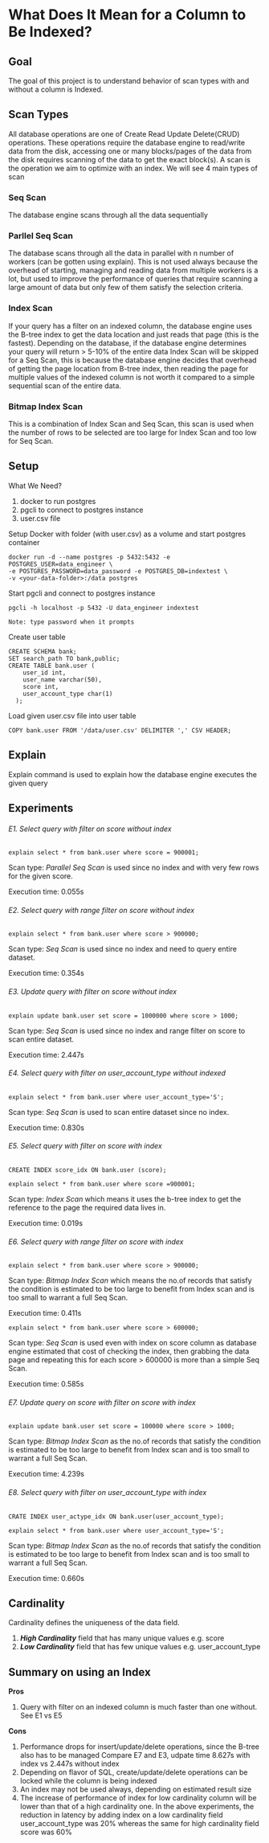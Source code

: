 # What Does It Mean for a Column to Be Indexed?

## Goal
The goal of this project is to understand behavior of scan types with and without a column is Indexed.

## Scan Types
All database operations are one of Create Read Update Delete(CRUD) operations. These operations require the database engine to read/write data from the disk, accessing one or many blocks/pages of the data from the disk requires scanning of the data to get the exact block(s). A scan is the operation we aim to optimize with an index. We will see 4 main types of scan

### Seq Scan
The database engine scans through all the data sequentially

### Parllel Seq Scan
The database scans through all the data in parallel with n number of workers (can be gotten using explain). This is not used always because the overhead of starting, managing and reading data from multiple workers is a lot, but used to improve the performance of queries that require scanning a large amount of data but only few of them satisfy the selection criteria.

### Index Scan
If your query has a filter on an indexed column, the database engine uses the B-tree index to get the data location and just reads that page (this is the fastest). Depending on the database, if the database engine determines your query will return > 5-10% of the entire data Index Scan will be skipped for a Seq Scan, this is because the database engine decides that overhead of getting the page location from B-tree index, then reading the page for multiple values of the indexed column is not worth it compared to a simple sequential scan of the entire data.

### Bitmap Index Scan
This is a combination of Index Scan and Seq Scan, this scan is used when the number of rows to be selected are too large for Index Scan and too low for Seq Scan.

## Setup
What We Need?
  1. docker to run postgres
  2. pgcli to connect to postgres instance
  3. user.csv file

Setup Docker with folder (with user.csv) as a volume and start postgres container

    docker run -d --name postgres -p 5432:5432 -e POSTGRES_USER=data_engineer \
    -e POSTGRES_PASSWORD=data_password -e POSTGRES_DB=indextest \
    -v <your-data-folder>:/data postgres

Start pgcli and connect to postgres instance

    pgcli -h localhost -p 5432 -U data_engineer indextest

    Note: type password when it prompts

Create user table

    CREATE SCHEMA bank;
    SET search_path TO bank,public;
    CREATE TABLE bank.user (
        user_id int,
        user_name varchar(50),
        score int,
        user_account_type char(1)
      );

Load given user.csv file into user table

    COPY bank.user FROM '/data/user.csv' DELIMITER ',' CSV HEADER;

## Explain
Explain command is used to explain how the database engine executes the given query


## Experiments
###### E1. Select query with filter on score without index

    explain select * from bank.user where score = 900001;

Scan type: *Parallel Seq Scan* is used since no index and with very few rows for the given score.

Execution time: 0.055s


###### E2. Select query with range filter on score without index

    explain select * from bank.user where score > 900000;

Scan type: *Seq Scan* is used since no index and need to query entire dataset.

Execution time: 0.354s

###### E3. Update query with filter on score without index

    explain update bank.user set score = 1000000 where score > 1000;

Scan type: *Seq Scan* is used since no index and range filter on score to scan entire dataset.

Execution time: 2.447s


###### E4. Select query with filter on user_account_type without indexed

    explain select * from bank.user where user_account_type='S';

Scan type: *Seq Scan* is used to scan entire dataset since no index.

Execution time: 0.830s


###### E5. Select query with filter on score with index

    CREATE INDEX score_idx ON bank.user (score);

    explain select * from bank.user where score =900001;

Scan type: *Index Scan* which means it uses the b-tree index to get the reference to the page
the required data lives in.

Execution time: 0.019s


###### E6. Select query with range filter on score with index

    explain select * from bank.user where score > 900000;

Scan type: *Bitmap Index Scan* which means the no.of records that satisfy the condition is
estimated to be too large to benefit from Index scan and is too small to warrant a full Seq Scan.

Execution time: 0.411s

    explain select * from bank.user where score > 600000;

Scan type: *Seq Scan* is used even with index on score column as database engine estimated
that cost of checking the index, then grabbing the data page and repeating this for each
score > 600000 is more than a simple Seq Scan.

Execution time: 0.585s


###### E7. Update query on score with filter on score with index

    explain update bank.user set score = 100000 where score > 1000;

Scan type: *Bitmap Index Scan* as the no.of records that satisfy the condition is estimated
to be too large to benefit from Index scan and is too small to warrant a full Seq Scan.

Execution time: 4.239s


###### E8. Select query with filter on user_account_type with index

    CRATE INDEX user_actype_idx ON bank.user(user_account_type);

    explain select * from bank.user where user_account_type='S';

Scan type: *Bitmap Index Scan* as the no.of records that satisfy the condition is estimated
to be too large to benefit from Index scan and is too small to warrant a full Seq Scan.

Execution time: 0.660s


## Cardinality

Cardinality defines the uniqueness of the data field.
  1. ***High Cardinality*** field that has many unique values e.g. score
  2. ***Low Cardinality*** field that has few unique values e.g. user_account_type


## Summary on using an Index

**Pros**
  1. Query with filter on an indexed column is much faster than one without. See E1 vs E5

**Cons**
  1. Performance drops for insert/update/delete operations, since the B-tree also has to be managed
     Compare E7 and E3, udpate time 8.627s with index vs 2.447s without index
  2. Depending on flavor of SQL, create/update/delete operations can be locked while the column is being indexed
  3. An index may not be used always, depending on estimated result size
  4. The increase of performance of index for low cardinality column will be lower than that of a high cardinality one.
     In the above experiments, the reduction in latency by adding index on a low cardinality field user_account_type
     was 20% whereas the same for high cardinality field score was 60%
